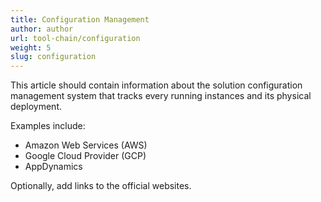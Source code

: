 ```yaml
---
title: Configuration Management
author: author
url: tool-chain/configuration
weight: 5
slug: configuration
---
```


This article should contain information about the solution configuration management system that tracks every running instances and its physical deployment.

Examples include:

* Amazon Web Services (AWS)
* Google Cloud Provider (GCP)
* AppDynamics

Optionally, add links to the official websites.
